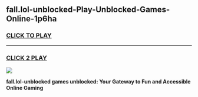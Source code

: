 
## fall.lol-unblocked-Play-Unblocked-Games-Online-1p6ha
<h3>
<a href="https://premium76.site?title=fall.lol-unblocked&ref=25A">CLICK TO PLAY</a></h3>
<hr>

<h3>
<a href="https://premium76.site?title=fall.lol-unblocked&ref=25A">CLICK 2 PLAY</a>
  
</h3>

<a href="https://premium76.site?title=fall.lol-unblocked&ref=25A"><img src="https://clearcache.store/games.png"></a>


**fall.lol-unblocked games unblocked: Your Gateway to Fun and Accessible Online Gaming**
